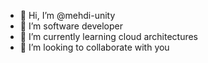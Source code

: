 - 👋 Hi, I’m @mehdi-unity
- 👀 I’m software developer 
- 🌱 I’m currently learning cloud architectures
- 💞️ I’m looking to collaborate with you

<!---
mehdi-unity/mehdi-unity is a ✨ special ✨ repository because its `README.md` (this file) appears on your GitHub profile.
You can click the Preview link to take a look at your changes.
--->
